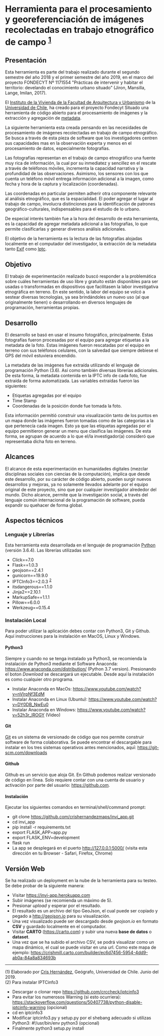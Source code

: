 #  Herramienta para el procesamiento y georeferenciación de imágenes recolectadas en trabajo etnográfico de campo <sup>[1](#foot01)</sup>

## Presentación
Esta herramienta es parte del trabajo realizado durante el segundo semestre del año 2018 y el primer semestre del año 2019, en el marco del proyecto FONDECYT Nº 1171554 "Prácticas de intervenir y habitar el territorio: develando el conocimiento urbano situado” (Jiron, Mansilla, Lange, Imilan, 2017).

El [Instituto de la Vivienda de la Facultad de Arquitectura y Urbanismo](https://vivienda.uchilefau.cl/) de la [Universidad de Chile](http://www.uchile.cl/), ha creado para el proyecto Fondecyt Situado una herramienta de código abierto para el procesamiento de imágenes y la extracción y agregación de [metadata](https://es.wikipedia.org/wiki/Metadatos).

La siguiente herramienta esta creada pensando en las necesidades de procesamiento de imágenes recolectadas en trabajo de campo etnográfico. Se busca a través de esta pieza de software que los investigadores centren sus capacidades mas en la observación experta y menos en el procesamiento de datos, especialmente fotografías. 

Las fotografías representan en el trabajo de campo etnográfico una fuente muy rica de información, la cual por su inmediatez y sencillez en el rescate a través de teléfonos móviles, incrementa la capacidad narrativa y la profundidad de las observaciones. Asimismo, los sensores con los que cuenta un teléfono móvil entrega información adicional a la imagen, como fecha y hora de la captura y localización (coordenadas). 

Las coordenadas en particular permiten adherir otra componente relevante al análisis etnográfico, que es la espacialidad. El poder agregar el lugar al trabajo de campo, involucra distinciones para la identificación de patrones geográfico-culturales, indispensables para el estudio de lo urbano.

De especial interés también fue a la hora del desarrollo de esta herramienta, es la capacidad de agregar metadata adicional a las fotografías, lo que permite clasificarlas y generar diversos análisis adicionales.   

El objetivo de la herramienta es la lectura de las fotografías alojadas localmente en el computador del investigador, la extracción de la metadata tanto [Exif](https://es.wikipedia.org/wiki/Exchangeable_image_file_format) como [Iptc](https://iptc.org/standards/photo-metadata/).

## Objetivo
El trabajo de experimentación realizado buscó responder a la problemática sobre cuáles herramientas de uso libre y gratuito están disponibles para ser usadas o transformadas en dispositivos que facilitasen la labor investigativa etnográfica en terreno. En este sentido, la labor del equipo se volcó a sestear diversas tecnologías, ya sea brindándoles un nuevo uso (al que originalmente tienen) o desarrollando en diversos lenguajes de programación, herramientas propias.

## Desarrollo
El desarrollo se basó en usar el insumo fotográfico, principalmente. Estas fotografías fueron procesadas por el equipo para agregar etiquetas a la metadata de la foto. Estas imágenes fueron rescatadas por el equipo en terreno con sus teléfonos celulares, con la salvedad que siempre debiese el GPS del móvil estuviera encendido. 

La metadata de las imágenes fue extraída utilizando el lenguaje de programación Python (3.6). Así como también diversas librerías adicionales. De esta forma, la metadata contenida en la IPTC info de cada foto, fue extraída de forma automatizada. Las variables extraídas fueron las siguientes:
	
- Etiquetas agregadas por el equipo
- Time Stamp
- Coordenadas de la posición donde fue tomada la foto.

Esta información permitió construir una visualización tanto de los puntos en un mapa donde las imágenes fueron tomadas como de las categorías a la que pertenecía cada imagen. Esto ya que las etiquetas agregadas por el equipo permitieron generar un menu que clasifica las imágenes. De esta forma, se agrupan de acuerdo a lo que el/la investigador(a) consideró que representaba dicha foto en terreno.

## Alcances
El alcance de esta experimentación en humanidades digitales (mezclar disciplinas sociales con ciencias de la computación), implica que desde este desarrollo, por su carácter de código abierto, pueden surgir nuevos desarrollos y mejoras, ya no solamente llevados adelante por el equipo original de este proyecto, sino que por cualquier investigador alrededor del mundo. Dicho alcance, permite que la investigación social, a través del lenguaje común internacional de la programación de software, pueda expandir su quehacer de forma global.

## Aspectos técnicos
### Lenguaje y Librerías
Esta herramienta esta desarrollada en el lenguaje de programación [Python](https://www.python.org/) (versión 3.6.4). Las librerías utilizadas son:
- Click==7.0
- Flask==1.0.3
- geojson==2.4.1
- gunicorn==19.9.0
- IPTCInfo3==2.0.3 <sup>[2](#foot02)</sup>
- itsdangerous==1.1.0
- Jinja2==2.10.1
- MarkupSafe==1.1.1
- Pillow==6.0.0
- Werkzeug==0.15.4

### Instalación Local
Para poder utilizar la aplicación debes contar con Python3, Git y Github. Aquí instrucciones para la instalación en MacOS, Linux y Windows.

#### Python3
Siempre y cuando no se tenga instalado ya Python3, se recomienda la instalación de Python3 mediante el Software Anaconda: https://www.anaconda.com/distribution/ (Python 3.7 version). Presionando el boton *Download* se descargará un ejecutable. Desde aquí la instalación es como cualquier otro programa.

- Instalar Anaconda en MacOs: https://www.youtube.com/watch?v=nVlrpNf3EdM
- Instalar Anaconda en Linux (Ubuntu): https://www.youtube.com/watch?v=DY0DB_NwEu0 
- Instalar Anaconda en Windows: https://www.youtube.com/watch?v=52h3r_lROGY (Video)

#### Git
[Git](https://git-scm.com/downloads) es un sistema de versionado de código que nos permite construir software de forma colaborativa. Se puede encontrar el descargable para instalar en los tres sistemas operativos antes mencionados, aquī: https://git-scm.com/downloads

#### Github
Github es un servicio que aloja Git. En Github podemos realizar versionado de código en līnea. Solo requiere contar con una cuenta de usuario y activación por parte del usuario: https://github.com.

#### Instalación
Ejecutar los siguientes comandos en terminal/shell/command prompt:
- git clone https://github.com/crishernandezmaps/invi_app.git
- cd invi_app
- pip install -r requirements.txt
- export FLASK_APP=app.py
- export FLASK_ENV=development
- flask run
- La app se desplegará en el puerto http://127.0.0.1:5000/ (visita esta dirección en tu Browser - Safari, Firefox, Chrome)

## Versión Web
Se ha realizado un deployment en la nube de la herramienta para su testeo. Se debe probar de la siguiente manera:
- Visitar https://invi-app.herokuapp.com 
- Subir imágenes (se recomienda un máximo de 5).
- Presionar *upload* y esperar por el resultado.
- El resultado es un archivo del tipo GeoJson, el cual puede ser copiado y pegado a http://geojson.io para su visualización.
- Una vez visualizado puede ser descargado desde *geojson.io* en formato **CSV** y guardado localmente en el computador.
- Visitar **CARTO** (https://carto.com) y subir una nueva **base de datos** o **dataset**.
- Una vez que se ha subido el archivo CSV, se podrá visualizar como un mapa dinámico, el cual se puede visitar en una url. Como este mapa de ejemplo: https://crishmill.carto.com/builder/ec6d7456-5954-4dd9-ab0a-84a8a834693b 


---
<a name="foot01">(1)</a> Elaborado por [Cris Hernández](http://crishernandez.co), Geógrafo, Universidad de Chile. Junio del 2019.<br/>
<a name="foot02">(2)</a> Para instalar IPTCinfo3
* Descargar o clonar repo https://github.com/crccheck/iptcinfo3
* Para evitar los numerosos Warning (si esto ocurriera): https://stackoverflow.com/questions/50407738/python-disable-iptcinfo-warning (opcional)
* cd en iptcinfo3
* Modificar iptcinfo3.py y setup.py por el shebang adecuado si utilizas Python3: #!/usr/bin/env python3 (opcional)
* Finalmente python3 setup.py install
